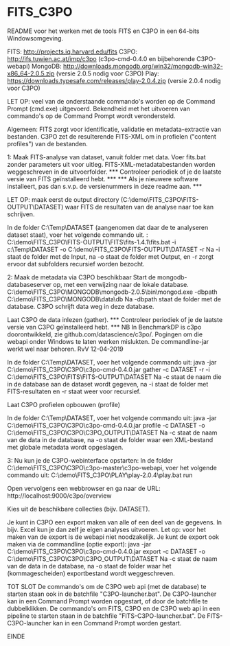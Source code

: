# FITS_C3PO
README voor het werken met de tools FITS en C3PO in een 64-bits Windowsomgeving.

FITS: http://projects.iq.harvard.edu/fits
C3PO: http://ifs.tuwien.ac.at/imp/c3po (c3po-cmd-0.4.0 en bijbehorende C3PO-webapi)
MongoDB: http://downloads.mongodb.org/win32/mongodb-win32-x86_64-2.0.5.zip (versie 2.0.5 nodig voor C3PO)
Play: https://downloads.typesafe.com/releases/play-2.0.4.zip (versie 2.0.4 nodig voor C3PO) 

LET OP: veel van de onderstaande commando's worden op de Command Prompt (cmd.exe) uitgevoerd.
Bekendheid met het uitvoeren van commando's op de Command Prompt wordt verondersteld.

Algemeen: FITS zorgt voor identificatie, validatie en metadata-extractie van bestanden.
C3PO zet de resulterende FITS-XML om in profielen ("content profiles") van de bestanden.

1: Maak FITS-analyse van dataset, vanuit folder met data.
   Voer fits.bat zonder parameters uit voor uitleg.
   FITS-XML-metadatabestanden worden weggeschreven in de uitvoerfolder.
   *** Controleer periodiek of je de laatste versie van FITS geïnstalleerd hebt. ***
   *** Als je nieuwere software installeert, pas dan s.v.p. de versienummers in deze readme aan. ***

LET OP: maak eerst de output directory (C:\demo\FITS_C3PO\FITS-OUTPUT\DATASET) waar FITS de resultaten van de analyse naar toe kan schrijven. 
 
In de folder C:\Temp\DATASET (aangenomen dat daar de te analyseren dataset staat), voer het volgende commando uit. :
C:\demo\FITS_C3PO\FITS-OUTPUT\FITS\fits-1.4.1\fits.bat -i c:\Temp\DATASET -o C:\demo\FITS_C3PO\FITS-OUTPUT\DATASET -r
Na -i staat de folder met de Input, na -o staat de folder met Output, en -r zorgt ervoor dat subfolders recursief worden bezocht.

2: Maak de metadata via C3PO beschikbaar
   Start de mongodb-databaseserver op, met een verwijzing naar de lokale database.
C:\demo\FITS_C3PO\MONGODB\mongodb-2.0.5\bin\mongod.exe -dbpath C:\demo\FITS_C3PO\MONGODB\data\db
   Na -dbpath staat de folder met de database. C3PO schrijft data weg in deze database.

   Laat C3PO de data inlezen (gather).
   *** Controleer periodiek of je de laatste versie van C3PO geïnstalleerd hebt. ***
   NB In BenchmarkDP is c3po doorontwikkeld, zie github.com/datascience/c3po/.
   Pogingen om die webapi onder Windows te laten werken mislukten.
   De commandline-jar werkt wel naar behoren. RvV 12-04-2019

In de folder C:\Temp\DATASET, voer het volgende commando uit:
java -jar C:\demo\FITS_C3PO\C3PO\c3po-cmd-0.4.0.jar gather -c DATASET -r -i C:\demo\FITS_C3PO\FITS\FITS-OUTPUT\DATASET
   Na -c staat de naam die in de database aan de dataset wordt gegeven, na -i staat de folder met FITS-resultaten en -r staat weer voor recursief.

   Laat C3PO profielen opbouwen (profile)
   
In de folder C:\Temp\DATASET, voer het volgende commando uit:
java -jar C:\demo\FITS_C3PO\C3PO\c3po-cmd-0.4.0.jar profile -c DATASET -o C:\demo\FITS_C3PO\C3PO\C3PO_OUTPUT\DATASET
   Na -c staat de naam van de data in de database, na -o staat de folder waar een XML-bestand met globale metadata wordt opgeslagen.

3: Nu kun je de C3PO-webinterface opstarten:
In de folder C:\demo\FITS_C3PO\C3PO\c3po-master\c3po-webapi, voer het volgende commando uit:
C:\demo\FITS_C3PO\PLAY\play-2.0.4\play.bat run

   Open vervolgens een webbrowser en ga naar de URL:
http://localhost:9000/c3po/overview

   Kies uit de beschikbare collecties (bijv. DATASET).

   Je kunt in C3PO een export maken van alle of een deel van de gegevens.
   In bijv. Excel kun je dan zelf je eigen analyses uitvoeren.
   Let op: voor het maken van de export is de webapi niet noodzakelijk.
   Je kunt de export ook maken via de commandline (optie export):
java -jar C:\demo\FITS_C3PO\C3PO\c3po-cmd-0.4.0.jar export -c DATASET -o C:\demo\FITS_C3PO\C3PO\C3PO_OUTPUT\DATASET
   Na -c staat de naam van de data in de database, na -o staat de folder waar het (kommagescheiden) exportbestand wordt weggeschreven.

TOT SLOT
   De commando's om de C3PO web api (met de database) te starten staan ook in de batchfile "C3PO-launcher.bat".
   De C3PO-launcher kan in een Command Prompt worden opgestart, of door de batchfile te dubbelklikken.
   De commando's om FITS, C3PO en de C3PO web api in een pipeline te starten staan in de batchfile "FITS-C3PO-launcher.bat".
   De FITS-C3PO-launcher kan in een Command Prompt worden gestart.

EINDE

